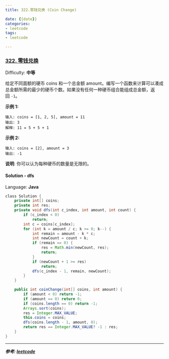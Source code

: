 ```yaml
---
title: 322.零钱兑换 (Coin Change)

date: {{date}}
categories:
- leetcode
tags:
- leetcode

---
```

### [322\. 零钱兑换](https://leetcode-cn.com/problems/coin-change/)

Difficulty: **中等**


给定不同面额的硬币 coins 和一个总金额 amount。编写一个函数来计算可以凑成总金额所需的最少的硬币个数。如果没有任何一种硬币组合能组成总金额，返回 `-1`。

**示例 1:**

```
输入: coins = [1, 2, 5], amount = 11
输出: 3
解释: 11 = 5 + 5 + 1
```

**示例 2:**

```
输入: coins = [2], amount = 3
输出: -1
```

**说明**:
你可以认为每种硬币的数量是无限的。


#### Solution - dfs

Language: **Java**

```java
​class Solution {
    private int[] coins;
    private int res;
    private void dfs(int c_index, int amount, int count) {
        if (c_index < 0)
            return;
        int c = coins[c_index];
        for (int k = amount / c; k >= 0; k--) {
            int remain = amount - k * c;
            int newCount = count + k;
            if (remain == 0) {
                res = Math.min(newCount, res);
                return;
            }
            if (newCount + 1 >= res)
                return;
            dfs(c_index - 1, remain, newCount);
        }
    }

    public int coinChange(int[] coins, int amount) {
        if (amount < 0) return -1;
        if (amount == 0) return 0;
        if (coins.length == 0) return -1;
        Arrays.sort(coins);
        res = Integer.MAX_VALUE;
        this.coins = coins;
        dfs(coins.length - 1, amount, 0);
        return res == Integer.MAX_VALUE? -1 : res;
    }
}
```

---
***参考:
[leetcode](https://leetcode-cn.com/problems/coin-change/submissions/)***
